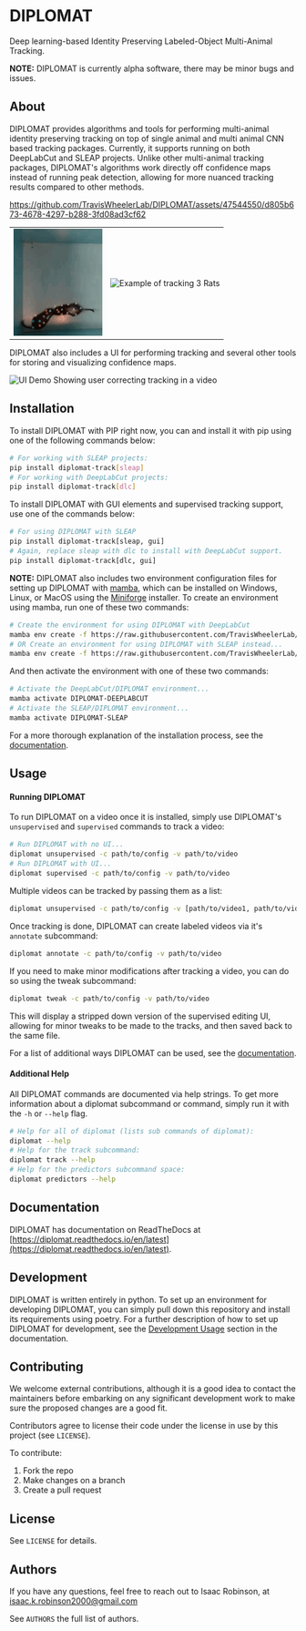 # DIPLOMAT

Deep learning-based Identity Preserving Labeled-Object Multi-Animal Tracking.

**NOTE:** DIPLOMAT is currently alpha software, there may be minor bugs and issues.

## About

DIPLOMAT provides algorithms and tools for performing multi-animal identity preserving tracking on top of single animal and multi animal CNN based tracking packages. Currently, it supports running on both DeepLabCut and SLEAP projects.
Unlike other multi-animal tracking packages, DIPLOMAT's algorithms work directly off confidence maps instead of running peak detection, allowing for more nuanced tracking results compared to other methods. 

https://github.com/TravisWheelerLab/DIPLOMAT/assets/47544550/d805b673-4678-4297-b288-3fd08ad3cf62

|                                                            |                                                  |
|------------------------------------------------------------|--------------------------------------------------|
| ![Example of tracking 2 Degus in a Box](docs/source/_static/imgs/example1.png) | ![Example of tracking 3 Rats](docs/source/_static/imgs/example2.png) |

DIPLOMAT also includes a UI for performing tracking and several other tools for storing and visualizing confidence maps. 

![UI Demo Showing user correcting tracking in a video](docs/source/_static/imgs/UIDemo.png)

## Installation

To install DIPLOMAT with PIP right now, you can and install it with pip using one of the following commands below:
```bash
# For working with SLEAP projects:
pip install diplomat-track[sleap]
# For working with DeepLabCut projects:
pip install diplomat-track[dlc]
```
To install DIPLOMAT with GUI elements and supervised tracking support, use one of the commands below:
```bash
# For using DIPLOMAT with SLEAP
pip install diplomat-track[sleap, gui]
# Again, replace sleap with dlc to install with DeepLabCut support.
pip install diplomat-track[dlc, gui]
```

**NOTE:** DIPLOMAT also includes two environment configuration files for setting up DIPLOMAT with 
[mamba](https://mamba.readthedocs.io/en/latest/installation/mamba-installation.html), which can
be installed on Windows, Linux, or MacOS using the [Miniforge](https://github.com/conda-forge/miniforge) installer.
To create an environment using mamba, run one of these two commands:
```bash
# Create the environment for using DIPLOMAT with DeepLabCut
mamba env create -f https://raw.githubusercontent.com/TravisWheelerLab/DIPLOMAT/main/conda-environments/DIPLOMAT-DEEPLABCUT.yaml
# OR Create an environment for using DIPLOMAT with SLEAP instead...
mamba env create -f https://raw.githubusercontent.com/TravisWheelerLab/DIPLOMAT/main/conda-environments/DIPLOMAT-SLEAP.yaml
```
And then activate the environment with one of these two commands:
```bash
# Activate the DeepLabCut/DIPLOMAT environment...
mamba activate DIPLOMAT-DEEPLABCUT
# Activate the SLEAP/DIPLOMAT environment...
mamba activate DIPLOMAT-SLEAP
```

For a more thorough explanation of the installation process, see the [documentation](https://diplomat.readthedocs.io/en/latest/installation.html).

## Usage

#### Running DIPLOMAT

To run DIPLOMAT on a video once it is installed, simply use DIPLOMAT's `unsupervised` and `supervised` commands to track a video:
```bash
# Run DIPLOMAT with no UI...
diplomat unsupervised -c path/to/config -v path/to/video
# Run DIPLOMAT with UI...
diplomat supervised -c path/to/config -v path/to/video
```

Multiple videos can be tracked by passing them as a list:
```bash
diplomat unsupervised -c path/to/config -v [path/to/video1, path/to/video2, "path/to/video3"]
```

Once tracking is done, DIPLOMAT can create labeled videos via it's `annotate` subcommand:
```bash
diplomat annotate -c path/to/config -v path/to/video
```

If you need to make minor modifications after tracking a video, you can do so using the tweak subcommand:
```bash
diplomat tweak -c path/to/config -v path/to/video
```
This will display a stripped down version of the supervised editing UI, allowing for minor tweaks to be made to the tracks, and then
saved back to the same file.

For a list of additional ways DIPLOMAT can be used, see the [documentation](https://diplomat.readthedocs.io/en/latest/basic_usage.html).

#### Additional Help

All DIPLOMAT commands are documented via help strings. To get more information about a diplomat subcommand or command, simply run it with the `-h` or `--help` flag.

```bash
# Help for all of diplomat (lists sub commands of diplomat):
diplomat --help 
# Help for the track subcommand:
diplomat track --help
# Help for the predictors subcommand space:
diplomat predictors --help
```

## Documentation

DIPLOMAT has documentation on ReadTheDocs at [https://diplomat.readthedocs.io/en/latest](https://diplomat.readthedocs.io/en/latest).

## Development

DIPLOMAT is written entirely in python. To set up an environment for developing DIPLOMAT, you can simply pull down this repository and install its
requirements using poetry. For a further description of how to set up DIPLOMAT for development, see the 
[Development Usage](https://diplomat.readthedocs.io/en/latest/advanced_usage.html#development-usage) section in the documentation.

## Contributing

We welcome external contributions, although it is a good idea to contact the
maintainers before embarking on any significant development work to make sure
the proposed changes are a good fit.

Contributors agree to license their code under the license in use by this
project (see `LICENSE`).

To contribute:

  1. Fork the repo
  2. Make changes on a branch
  3. Create a pull request

## License

See `LICENSE` for details.

## Authors

If you have any questions, feel free to reach out to Isaac Robinson, at [isaac.k.robinson2000@gmail.com](mailto:isaac.k.robinson2000@gmail.com)

See `AUTHORS` the full list of authors.

